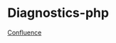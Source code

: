 # Diagnostics-php
[Confluence](https://awslabspl.atlassian.net/wiki/spaces/DIAG/pages/98391/Welcome+to+Diagnostics+documentation)